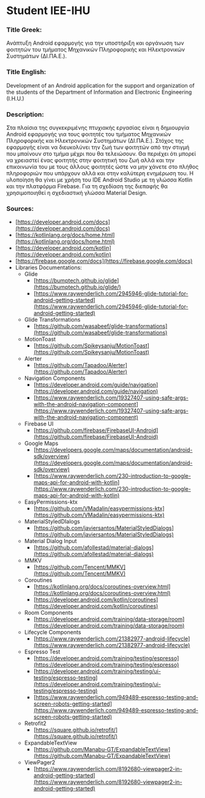 # Student IEE-IHU

### Title Greek:

Ανάπτυξη Android εφαρμογής για την υποστήριξη και οργάνωση των φοιτητών του τμήματος Μηχανικών Πληροφορικής και Ηλεκτρονικών Συστημάτων (ΔΙ.ΠΑ.Ε.).

### Title English:

Development of an Android application for the support and organization of the students of the Department of Information and Electronic Engineering (I.H.U.)

### Description:

Στα πλαίσια της συγκεκριμένης πτυχιακής εργασίας είναι η δημιουργία Android εφαρμογής για τους φοιτητές του τμήματος Μηχανικών Πληροφορικής και Ηλεκτρονικών Συστημάτων (ΔΙ.ΠΑ.Ε.).
Στόχος της εφαρμογής είναι να διευκολύνει την ζωή των φοιτητών από την στιγμή που μπαίνουν στο τμήμα μέχρι που θα τελειώσουν. Θα περιέχει ότι μπορεί να χρειαστεί ένας φοιτητής στην φοιτητική του ζωή αλλά και την επικοινωνία του με τους άλλους φοιτητές ώστε να μην χάνετε στο πλήθος πληροφοριών που υπάρχουν αλλά και στην καλύτερη ενημέρωση του.
Η υλοποίηση θα γίνει με χρήση του IDE Android Studio με τη γλώσσα Kotlin και την πλατφόρμα Firebase. Για τη σχεδίαση της διεπαφής θα χρησιμοποιηθεί η σχεδιαστική γλώσσα Material Design.

### Sources:

- [https://developer.android.com/docs](https://developer.android.com/docs)
- [https://kotlinlang.org/docs/home.html](https://kotlinlang.org/docs/home.html)
- [https://developer.android.com/kotlin](https://developer.android.com/kotlin)
- [https://firebase.google.com/docs](https://firebase.google.com/docs)
- Libraries Documentations:
    - Glide
        - [https://bumptech.github.io/glide](https://bumptech.github.io/glide/)
        - [https://www.raywenderlich.com/2945946-glide-tutorial-for-android-getting-started](https://www.raywenderlich.com/2945946-glide-tutorial-for-android-getting-started)
    - Glide Transformations
        - [https://github.com/wasabeef/glide-transformations](https://github.com/wasabeef/glide-transformations)
    - MotionToast
        - [https://github.com/Spikeysanju/MotionToast](https://github.com/Spikeysanju/MotionToast)
    - Alerter
        - [https://github.com/Tapadoo/Alerter](https://github.com/Tapadoo/Alerter)
    - Navigation Components
        - [https://developer.android.com/guide/navigation](https://developer.android.com/guide/navigation)
        - [https://www.raywenderlich.com/19327407-using-safe-args-with-the-android-navigation-component](https://www.raywenderlich.com/19327407-using-safe-args-with-the-android-navigation-component)
    - Firebase UI
        - [https://github.com/firebase/FirebaseUI-Android](https://github.com/firebase/FirebaseUI-Android)
    - Google Maps
        - [https://developers.google.com/maps/documentation/android-sdk/overview](https://developers.google.com/maps/documentation/android-sdk/overview)
        - [https://www.raywenderlich.com/230-introduction-to-google-maps-api-for-android-with-kotlin](https://www.raywenderlich.com/230-introduction-to-google-maps-api-for-android-with-kotlin)
    - EasyPermissions-ktx
        - [https://github.com/VMadalin/easypermissions-ktx](https://github.com/VMadalin/easypermissions-ktx)
    - MaterialStyledDIalogs
        - [https://github.com/javiersantos/MaterialStyledDialogs](https://github.com/javiersantos/MaterialStyledDialogs)
    - Material Dialog Input
        - [https://github.com/afollestad/material-dialogs](https://github.com/afollestad/material-dialogs)
    - MMKV
        - [https://github.com/Tencent/MMKV](https://github.com/Tencent/MMKV)
    - Coroutines
        - [https://kotlinlang.org/docs/coroutines-overview.html](https://kotlinlang.org/docs/coroutines-overview.html)
        - [https://developer.android.com/kotlin/coroutines](https://developer.android.com/kotlin/coroutines)
    - Room Components
        - [https://developer.android.com/training/data-storage/room](https://developer.android.com/training/data-storage/room)
    - Lifecycle Components
        - [https://www.raywenderlich.com/21382977-android-lifecycle](https://www.raywenderlich.com/21382977-android-lifecycle)
    - Espresso Test
        - [https://developer.android.com/training/testing/espresso](https://developer.android.com/training/testing/espresso)
        - [https://developer.android.com/training/testing/ui-testing/espresso-testing](https://developer.android.com/training/testing/ui-testing/espresso-testing)
        - [https://www.raywenderlich.com/949489-espresso-testing-and-screen-robots-getting-started](https://www.raywenderlich.com/949489-espresso-testing-and-screen-robots-getting-started)
    - Retrofit2
        - [https://square.github.io/retrofit/](https://square.github.io/retrofit/)
    - ExpandableTextView
        - [https://github.com/Manabu-GT/ExpandableTextView](https://github.com/Manabu-GT/ExpandableTextView) 
    - ViewPager2
        - [https://www.raywenderlich.com/8192680-viewpager2-in-android-getting-started](https://www.raywenderlich.com/8192680-viewpager2-in-android-getting-started)
